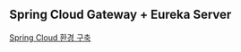 ## Spring Cloud Gateway + Eureka Server


[Spring Cloud 환경 구축](https://www.notion.so/jjaen/Spring-Cloud-96eda665c3384e25a32bad2aee3f85d6https://www.notion.so/jjaen/Spring-Cloud-96eda665c3384e25a32bad2aee3f85d6)
